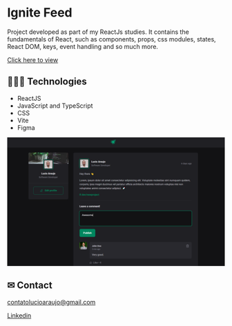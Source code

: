 # Ignite Feed
Project developed as part of my ReactJs studies. It contains the fundamentals of React, such as components, props, css modules, states, React DOM, keys, event handling and so much more.

[Click here to view](https://luciofer.github.io/feed-react/)

## 👩🏾‍💻 Technologies

- ReactJS
- JavaScript and TypeScript
- CSS
- Vite
- Figma


![preview](./public/feed.PNG)

## ✉ Contact

contatolucioaraujo@gmail.com

[Linkedin](https://www.linkedin.com/in/lucioaraujo30/)
